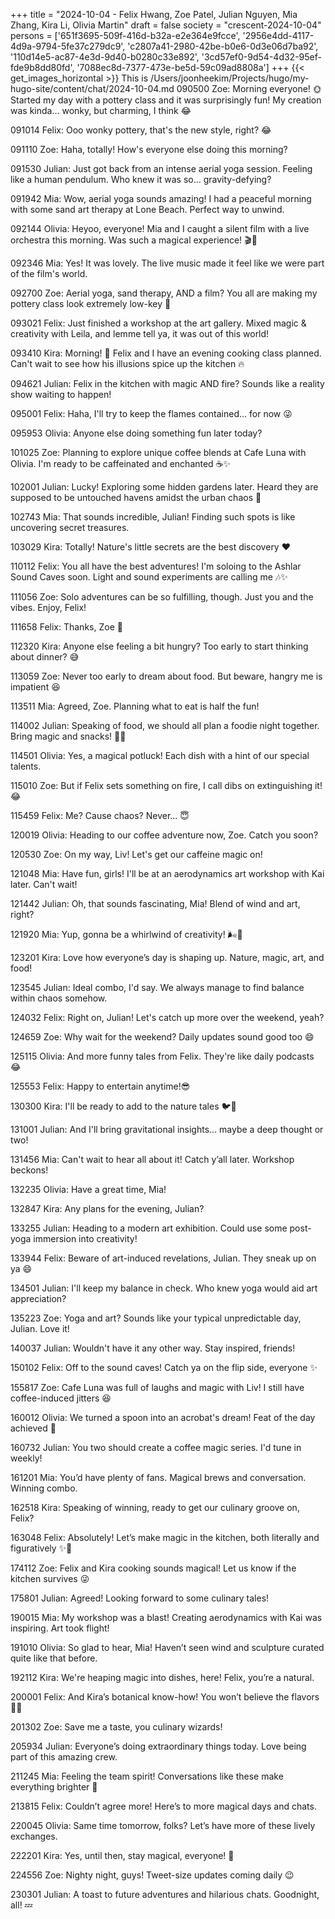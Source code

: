 +++
title = "2024-10-04 - Felix Hwang, Zoe Patel, Julian Nguyen, Mia Zhang, Kira Li, Olivia Martin"
draft = false
society = "crescent-2024-10-04"
persons = ['651f3695-509f-416d-b32a-e2e364e9fcce', '2956e4dd-4117-4d9a-9794-5fe37c279dc9', 'c2807a41-2980-42be-b0e6-0d3e06d7ba92', '110d14e5-ac87-4e3d-9d40-b0280c33e892', '3cd57ef0-9d54-4d32-95ef-fde9b8dd80fd', '7088ec8d-7377-473e-be5d-59c09ad8808a']
+++
{{< get_images_horizontal >}}
This is /Users/joonheekim/Projects/hugo/my-hugo-site/content/chat/2024-10-04.md
090500 Zoe: Morning everyone! 🌞 Started my day with a pottery class and it was surprisingly fun! My creation was kinda... wonky, but charming, I think 😂

091014 Felix: Ooo wonky pottery, that's the new style, right? 😂

091110 Zoe: Haha, totally! How's everyone else doing this morning?

091530 Julian: Just got back from an intense aerial yoga session. Feeling like a human pendulum. Who knew it was so... gravity-defying? 

091942 Mia: Wow, aerial yoga sounds amazing! I had a peaceful morning with some sand art therapy at Lone Beach. Perfect way to unwind.

092144 Olivia: Heyoo, everyone! Mia and I caught a silent film with a live orchestra this morning. Was such a magical experience! 🎬🎼

092346 Mia: Yes! It was lovely. The live music made it feel like we were part of the film's world.

092700 Zoe: Aerial yoga, sand therapy, AND a film? You all are making my pottery class look extremely low-key 🤣

093021 Felix: Just finished a workshop at the art gallery. Mixed magic & creativity with Leila, and lemme tell ya, it was out of this world! 

093410 Kira: Morning! 🌱 Felix and I have an evening cooking class planned. Can't wait to see how his illusions spice up the kitchen 🔥

094621 Julian: Felix in the kitchen with magic AND fire? Sounds like a reality show waiting to happen!

095001 Felix: Haha, I'll try to keep the flames contained... for now 😜

095953 Olivia: Anyone else doing something fun later today?

101025 Zoe: Planning to explore unique coffee blends at Cafe Luna with Olivia. I'm ready to be caffeinated and enchanted ☕✨

102001 Julian: Lucky! Exploring some hidden gardens later. Heard they are supposed to be untouched havens amidst the urban chaos 🌿

102743 Mia: That sounds incredible, Julian! Finding such spots is like uncovering secret treasures.

103029 Kira: Totally! Nature's little secrets are the best discovery ❤️

110112 Felix: You all have the best adventures! I'm soloing to the Ashlar Sound Caves soon. Light and sound experiments are calling me 🎶✨

111056 Zoe: Solo adventures can be so fulfilling, though. Just you and the vibes. Enjoy, Felix!

111658 Felix: Thanks, Zoe 💫

112320 Kira: Anyone else feeling a bit hungry? Too early to start thinking about dinner? 😅

113059 Zoe: Never too early to dream about food. But beware, hangry me is impatient 😆

113511 Mia: Agreed, Zoe. Planning what to eat is half the fun!

114002 Julian: Speaking of food, we should all plan a foodie night together. Bring magic and snacks! 🍪✨

114501 Olivia: Yes, a magical potluck! Each dish with a hint of our special talents.

115010 Zoe: But if Felix sets something on fire, I call dibs on extinguishing it! 😂

115459 Felix: Me? Cause chaos? Never... 😇

120019 Olivia: Heading to our coffee adventure now, Zoe. Catch you soon? 

120530 Zoe: On my way, Liv! Let's get our caffeine magic on!

121048 Mia: Have fun, girls! I'll be at an aerodynamics art workshop with Kai later. Can't wait!

121442 Julian: Oh, that sounds fascinating, Mia! Blend of wind and art, right?

121920 Mia: Yup, gonna be a whirlwind of creativity! 🌬️🎨

123201 Kira: Love how everyone’s day is shaping up. Nature, magic, art, and food! 

123545 Julian: Ideal combo, I'd say. We always manage to find balance within chaos somehow.

124032 Felix: Right on, Julian! Let's catch up more over the weekend, yeah? 

124659 Zoe: Why wait for the weekend? Daily updates sound good too 😄

125115 Olivia: And more funny tales from Felix. They're like daily podcasts 😂

125553 Felix: Happy to entertain anytime!😎

130300 Kira: I'll be ready to add to the nature tales 🐦🌿 

131001 Julian: And I'll bring gravitational insights... maybe a deep thought or two!

131456 Mia: Can't wait to hear all about it! Catch y’all later. Workshop beckons!

132235 Olivia: Have a great time, Mia! 

132847 Kira: Any plans for the evening, Julian?

133255 Julian: Heading to a modern art exhibition. Could use some post-yoga immersion into creativity!

133944 Felix: Beware of art-induced revelations, Julian. They sneak up on ya 😄

134501 Julian: I'll keep my balance in check. Who knew yoga would aid art appreciation?

135223 Zoe: Yoga and art? Sounds like your typical unpredictable day, Julian. Love it!

140037 Julian: Wouldn't have it any other way. Stay inspired, friends!

150102 Felix: Off to the sound caves! Catch ya on the flip side, everyone ✨

155817 Zoe: Cafe Luna was full of laughs and magic with Liv! I still have coffee-induced jitters 😆

160012 Olivia: We turned a spoon into an acrobat's dream! Feat of the day achieved 🎩

160732 Julian: You two should create a coffee magic series. I'd tune in weekly!

161201 Mia: You’d have plenty of fans. Magical brews and conversation. Winning combo.

162518 Kira: Speaking of winning, ready to get our culinary groove on, Felix?

163048 Felix: Absolutely! Let’s make magic in the kitchen, both literally and figuratively ✨🍴

174112 Zoe: Felix and Kira cooking sounds magical! Let us know if the kitchen survives 😜

175801 Julian: Agreed! Looking forward to some culinary tales!

190015 Mia: My workshop was a blast! Creating aerodynamics with Kai was inspiring. Art took flight!

191010 Olivia: So glad to hear, Mia! Haven’t seen wind and sculpture curated quite like that before.

192112 Kira: We're heaping magic into dishes, here! Felix, you’re a natural.

200001 Felix: And Kira’s botanical know-how! You won’t believe the flavors 🌿🌟

201302 Zoe: Save me a taste, you culinary wizards!

205934 Julian: Everyone’s doing extraordinary things today. Love being part of this amazing crew.

211245 Mia: Feeling the team spirit! Conversations like these make everything brighter 🌟

213815 Felix: Couldn’t agree more! Here’s to more magical days and chats.

220045 Olivia: Same time tomorrow, folks? Let’s have more of these lively exchanges.

222201 Kira: Yes, until then, stay magical, everyone! 🌟

224556 Zoe: Nighty night, guys! Tweet-size updates coming daily 😉

230301 Julian: A toast to future adventures and hilarious chats. Goodnight, all! 💤
